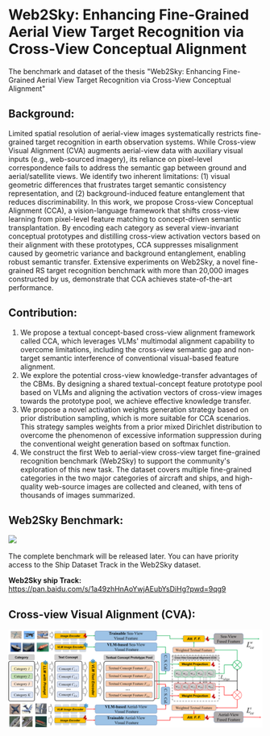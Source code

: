 # Web2Sky: Enhancing Fine-Grained Aerial View Target Recognition via Cross-View Conceptual Alignment
The benchmark and dataset of the thesis "Web2Sky: Enhancing Fine-Grained Aerial View Target Recognition via Cross-View Conceptual Alignment"

## Background:

Limited spatial resolution of aerial-view images systematically restricts fine-grained target recognition in earth observation systems. While Cross-view Visual Alignment (CVA) augments aerial-view data with auxiliary visual inputs (e.g., web-sourced imagery), its reliance on pixel-level correspondence fails to address the semantic gap between ground and aerial/satellite views. We identify two inherent limitations: (1) visual geometric differences that frustrates target semantic consistency representation, and (2) background-induced feature entanglement that reduces discriminability. In this work, we propose Cross-view Conceptual Alignment (CCA), a vision-language framework that shifts cross-view learning from pixel-level feature matching to concept-driven semantic transplantation. By encoding each category as several view-invariant conceptual prototypes and distilling cross-view activation vectors based on their alignment with these prototypes, CCA suppresses misalignment caused by geometric variance and background entanglement, enabling robust semantic transfer. Extensive experiments on Web2Sky, a novel fine-grained RS target recognition benchmark with more than 20,000 images constructed by us, demonstrate that CCA achieves state-of-the-art performance.


## Contribution:

1. We propose a textual concept-based cross-view alignment framework called CCA, which leverages VLMs' multimodal alignment capability to overcome limitations, including the cross-view semantic gap and non-target semantic interference of conventional visual-based feature alignment.
2. We explore the potential cross-view knowledge-transfer advantages of the CBMs. By designing a shared textual-concept feature prototype pool based on VLMs and aligning the activation vectors of cross-view images towards the prototype pool, we achieve effective knowledge transfer.
3. We propose a novel activation weights generation strategy based on prior distribution sampling, which is more suitable for CCA scenarios. This strategy samples weights from a prior mixed Dirichlet distribution to overcome the phenomenon of excessive information suppression during the conventional weight generation based on softmax function.
4. We construct the first Web to aerial-view cross-view target fine-grained recognition benchmark (Web2Sky) to support the community's exploration of this new task. The dataset covers multiple fine-grained categories in the two major categories of aircraft and ships, and high-quality web-source images are collected and cleaned, with tens of thousands of images summarized.


## Web2Sky Benchmark:

![](Web2RS.png)

The complete benchmark will be released later. You can have priority access to the Ship Dataset Track in the Web2Sky dataset.

**Web2Sky ship Track:**  https://pan.baidu.com/s/1a49zhHnAoYwjAEubYsDiHg?pwd=9qg9

## Cross-view Visual Alignment (CVA):

![](CCA.png)

